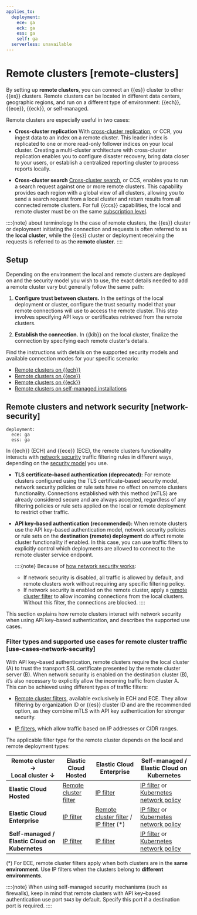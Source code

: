 ```yaml
---
applies_to:
  deployment:
    ece: ga
    eck: ga
    ess: ga
    self: ga
  serverless: unavailable
---
```


# Remote clusters [remote-clusters]

By setting up **remote clusters**, you can connect an {{es}} cluster to other {{es}} clusters. Remote clusters can be located in different data centers, geographic regions, and run on a different type of environment: {{ech}}, {{ece}}, {{eck}}, or self-managed.

Remote clusters are especially useful in two cases:

- **Cross-cluster replication**
  With [cross-cluster replication](/deploy-manage/tools/cross-cluster-replication.md), or CCR, you ingest data to an index on a remote cluster. This leader index is replicated to one or more read-only follower indices on your local cluster. Creating a multi-cluster architecture with cross-cluster replication enables you to configure disaster recovery, bring data closer to your users, or establish a centralized reporting cluster to process reports locally.

- **Cross-cluster search**
  [Cross-cluster search](/solutions/search/cross-cluster-search.md), or CCS, enables you to run a search request against one or more remote clusters. This capability provides each region with a global view of all clusters, allowing you to send a search request from a local cluster and return results from all connected remote clusters. For full {{ccs}} capabilities, the local and remote cluster must be on the same [subscription level](https://www.elastic.co/subscriptions).

::::{note} about terminology
In the case of remote clusters, the {{es}} cluster or deployment initiating the connection and requests is often referred to as the **local cluster**, while the {{es}} cluster or deployment receiving the requests is referred to as the **remote cluster**.
::::

## Setup

Depending on the environment the local and remote clusters are deployed on and the security model you wish to use, the exact details needed to add a remote cluster vary but generally follow the same path:

1. **Configure trust between clusters.** In the settings of the local deployment or cluster, configure the trust security model that your remote connections will use to access the remote cluster. This step involves specifying API keys or certificates retrieved from the remote clusters.

2. **Establish the connection.** In {{kib}} on the local cluster, finalize the connection by specifying each remote cluster's details.

Find the instructions with details on the supported security models and available connection modes for your specific scenario:

- [Remote clusters on {{ech}}](remote-clusters/ec-enable-ccs.md)
- [Remote clusters on {{ece}}](remote-clusters/ece-enable-ccs.md)
- [Remote clusters on {{eck}}](remote-clusters/eck-remote-clusters.md)
- [Remote clusters on self-managed installations](remote-clusters/remote-clusters-self-managed.md)

## Remote clusters and network security [network-security]
```{applies_to}
deployment:
  ece: ga
  ess: ga
```

In {{ech}} (ECH) and {{ece}} (ECE), the remote clusters functionality interacts with [network security](/deploy-manage/security/network-security.md) traffic filtering rules in different ways, depending on the [security model](/deploy-manage/remote-clusters/remote-clusters-self-managed.md#remote-clusters-security-models) you use.

* **TLS certificate–based authentication (deprecated):**
  For remote clusters configured using the TLS certificate–based security model, network security policies or rule sets have no effect on remote clusters functionality. Connections established with this method (mTLS) are already considered secure and are always accepted, regardless of any filtering policies or rule sets applied on the local or remote deployment to restrict other traffic.

* **API key–based authentication (recommended):**
  When remote clusters use the API key–based authentication model, network security policies or rule sets on the **destination (remote) deployment** do affect remote cluster functionality if enabled. In this case, you can use traffic filters to explicitly control which deployments are allowed to connect to the remote cluster service endpoint.

  ::::{note}
  Because of [how network security works](/deploy-manage/security/network-security.md#how-network-security-works):
    * If network security is disabled, all traffic is allowed by default, and remote clusters work without requiring any specific filtering policy.
    * If network security is enabled on the remote cluster, apply a [remote cluster filter](/deploy-manage/security/remote-cluster-filtering.md#create-remote-cluster-filter) to allow incoming connections from the local clusters. Without this filter, the connections are blocked.
  ::::

This section explains how remote clusters interact with network security when using API key–based authentication, and describes the supported use cases.

### Filter types and supported use cases for remote cluster traffic [use-cases-network-security]

With API key–based authentication, remote clusters require the local cluster (A) to trust the transport SSL certificate presented by the remote cluster server (B). When network security is enabled on the destination cluster (B), it’s also necessary to explicitly allow the incoming traffic from cluster A. This can be achieved using different types of traffic filters:

* [Remote cluster filters](/deploy-manage/security/remote-cluster-filtering.md), available exclusively in ECH and ECE. They allow filtering by organization ID or {{es}} cluster ID and are the recommended option, as they combine mTLS with API key authentication for stronger security.

* [IP filters](/deploy-manage/security/ip-filtering.md), which allow traffic based on IP addresses or CIDR ranges.

The applicable filter type for the remote cluster depends on the local and remote deployment types:

| Remote cluster → <br>Local cluster ↓  | Elastic Cloud Hosted | Elastic Cloud Enterprise | Self-managed / Elastic Cloud on Kubernetes |
|-------------------------|----------------------|--------------------------|--------------------------------------------|
| **Elastic Cloud Hosted** | [Remote cluster filter](/deploy-manage/security/remote-cluster-filtering.md) | [IP filter](/deploy-manage/security/ip-filtering.md) | [IP filter](/deploy-manage/security/ip-filtering.md) or [Kubernetes network policy](/deploy-manage/security/k8s-network-policies.md) |
| **Elastic Cloud Enterprise** | [IP filter](/deploy-manage/security/ip-filtering.md) | [Remote cluster filter](/deploy-manage/security/remote-cluster-filtering.md) / [IP filter](/deploy-manage/security/ip-filtering.md) (\*) | [IP filter](/deploy-manage/security/ip-filtering.md) or [Kubernetes network policy](/deploy-manage/security/k8s-network-policies.md) |
| **Self-managed / Elastic Cloud on Kubernetes** | [IP filter](/deploy-manage/security/ip-filtering.md) | [IP filter](/deploy-manage/security/ip-filtering.md) | [IP filter](/deploy-manage/security/ip-filtering.md) or [Kubernetes network policy](/deploy-manage/security/k8s-network-policies.md) |

(*) For ECE, remote cluster filters apply when both clusters are in the **same environment**. Use IP filters when the clusters belong to **different environments**.

::::{note}
When using self-managed security mechanisms (such as firewalls), keep in mind that remote clusters with API key–based authentication use port `9443` by default. Specify this port if a destination port is required.
::::